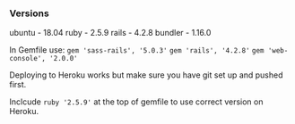 ### Versions

ubuntu - 18.04
ruby - 2.5.9
rails - 4.2.8
bundler - 1.16.0

In Gemfile use:
`gem 'sass-rails', '5.0.3'`
`gem 'rails', '4.2.8'`
`gem 'web-console', '2.0.0'`


Deploying to Heroku works but make sure you have git set up and pushed first.

Inclcude `ruby '2.5.9'` at the top of gemfile to use correct version on Heroku.